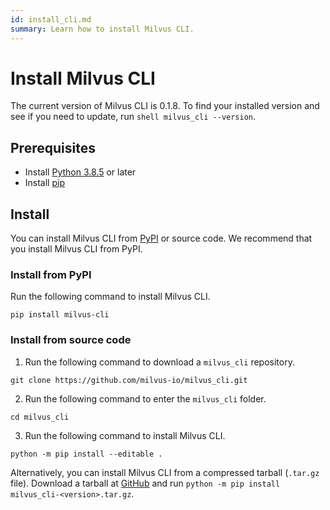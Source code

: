 ```yaml
---
id: install_cli.md
summary: Learn how to install Milvus CLI.
---
```

# Install Milvus CLI
The current version of Milvus CLI is 0.1.8. To find your installed version and see if you need to update, run ```shell milvus_cli --version```.

## Prerequisites

  - Install [Python 3.8.5](https://www.python.org/downloads/release/python-385/) or later
  - Install [pip](https://pip.pypa.io/en/stable/installation/)
## Install 
You can install Milvus CLI from [PyPI](https://pypi.org/project/milvus-cli/) or source code. We recommend that you install Milvus CLI from PyPI.

### Install from PyPI

Run the following command to install Milvus CLI.
```shell
pip install milvus-cli
```
### Install from source code

1. Run the following command to download a `milvus_cli` repository.

```shell
git clone https://github.com/milvus-io/milvus_cli.git
```

2. Run the following command to enter the `milvus_cli` folder.

```shell
cd milvus_cli
```
3. Run the following command to install Milvus CLI.

```shell
python -m pip install --editable .
```

Alternatively, you can install Milvus CLI from a compressed tarball (`.tar.gz` file). Download a tarball at <a href="https://github.com/milvus-io/milvus_cli/releases"> GitHub</a> and run `python -m pip install milvus_cli-<version>.tar.gz`.
